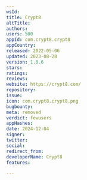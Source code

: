 ```yaml
---
wsId: 
title: Crypt8
altTitle: 
authors: 
users: 500
appId: com.crypt8.crypt8
appCountry: 
released: 2022-05-06
updated: 2023-08-28
version: 1.0.6
stars: 
ratings: 
reviews: 
website: https://crypt8.com/
repository: 
issue: 
icon: com.crypt8.crypt8.png
bugbounty: 
meta: removed
verdict: fewusers
appHashes: 
date: 2024-12-04
signer: 
twitter: 
social: 
redirect_from: 
developerName: Crypt8
features: 

---
```


